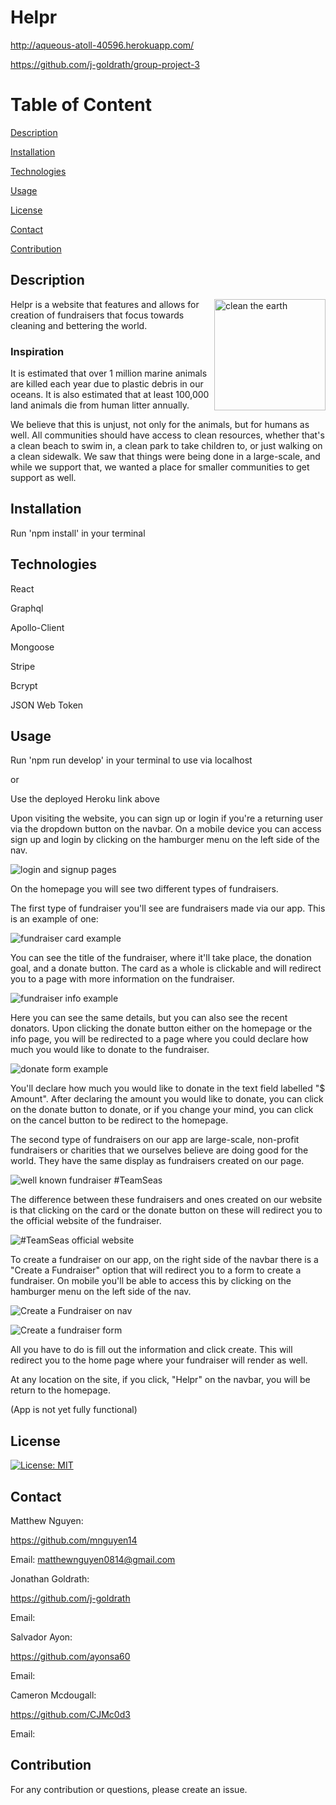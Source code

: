 # Helpr

http://aqueous-atoll-40596.herokuapp.com/

https://github.com/j-goldrath/group-project-3

# Table of Content
[Description](#Description)

[Installation](#Installation)

[Technologies](#Technologies)

[Usage](#Usage)

[License](#License)

[Contact](#Contact)

[Contribution](#Contribution)

## Description
<img src="./assets/images/cleanEarth.jpg" align="right" alt="clean the earth" height="178">

Helpr is a website that features and allows for creation of fundraisers that focus towards cleaning and bettering the world.

### Inspiration

It is estimated that over 1 million marine animals are killed each year due to plastic debris in our oceans. It is also estimated that at least 100,000 land animals die from human litter annually.

We believe that this is unjust, not only for the animals, but for humans as well. All communities should have access to clean resources, whether that's a clean beach to swim in, a clean park to take children to, or just walking on a clean sidewalk. We saw that things were being done in a large-scale, and while we support that, we wanted a place for smaller communities to get support as well. 

## Installation
Run 'npm install' in your terminal

## Technologies

React

Graphql

Apollo-Client

Mongoose

Stripe

Bcrypt

JSON Web Token

## Usage
Run 'npm run develop' in your terminal to use via localhost

or

Use the deployed Heroku link above

Upon visiting the website, you can sign up or login if you're a returning user via the dropdown button on the navbar. On a mobile device you can access sign up and login by clicking on the hamburger menu on the left side of the nav.

![login and signup pages](./assets/images/loginSignup.gif)

On the homepage you will see two different types of fundraisers. 

The first type of fundraiser you'll see are fundraisers made via our app. This is an example of one:

![fundraiser card example](./assets/images/readme1.jpg)

You can see the title of the fundraiser, where it'll take place, the donation goal, and a donate button. The card as a whole is clickable and will redirect you to a page with more information on the fundraiser.

![fundraiser info example](./assets/images/readme2.jpg)

Here you can see the same details, but you can also see the recent donators. Upon clicking the donate button either on the homepage or the info page, you will be redirected to a page where you could declare how much you would like to donate to the fundraiser. 

![donate form example](./assets/images/readme3.png)

You'll declare how much you would like to donate in the text field labelled "$ Amount". After declaring the amount you would like to donate, you can click on the donate button to donate, or if you change your mind, you can click on the cancel button to be redirect to the homepage.

The second type of fundraisers on our app are large-scale, non-profit fundraisers or charities that we ourselves believe are doing good for the world. They have the same display as fundraisers created on our page. 

![well known fundraiser #TeamSeas](./assets/images/readme4.png)

The difference between these fundraisers and ones created on our website is that clicking on the card or the donate button on these will redirect you to the official website of the fundraiser. 

![#TeamSeas official website](./assets/images/readme5.png)

To create a fundraiser on our app, on the right side of the navbar there is a "Create a Fundraiser" option that will redirect you to a form to create a fundraiser. On mobile you'll be able to access this by clicking on the hamburger menu on the left side of the nav.

![Create a Fundraiser on nav](./assets/images/readme6.png)

![Create a fundraiser form](./assets/images/readme7.png)

All you have to do is fill out the information and click create. This will redirect you to the home page where your fundraiser will render as well. 

At any location on the site, if you click, "Helpr" on the navbar, you will be return to the homepage.

(App is not yet fully functional)

## License
[![License: MIT](https://img.shields.io/badge/License-MIT-yellow.svg)](https://opensource.org/licenses/MIT)

## Contact
Matthew Nguyen:

https://github.com/mnguyen14

Email: matthewnguyen0814@gmail.com

Jonathan Goldrath:

https://github.com/j-goldrath

Email:

Salvador Ayon:

https://github.com/ayonsa60

Email: 


Cameron Mcdougall:

https://github.com/CJMc0d3

Email: 

## Contribution

For any contribution or questions, please create an issue.